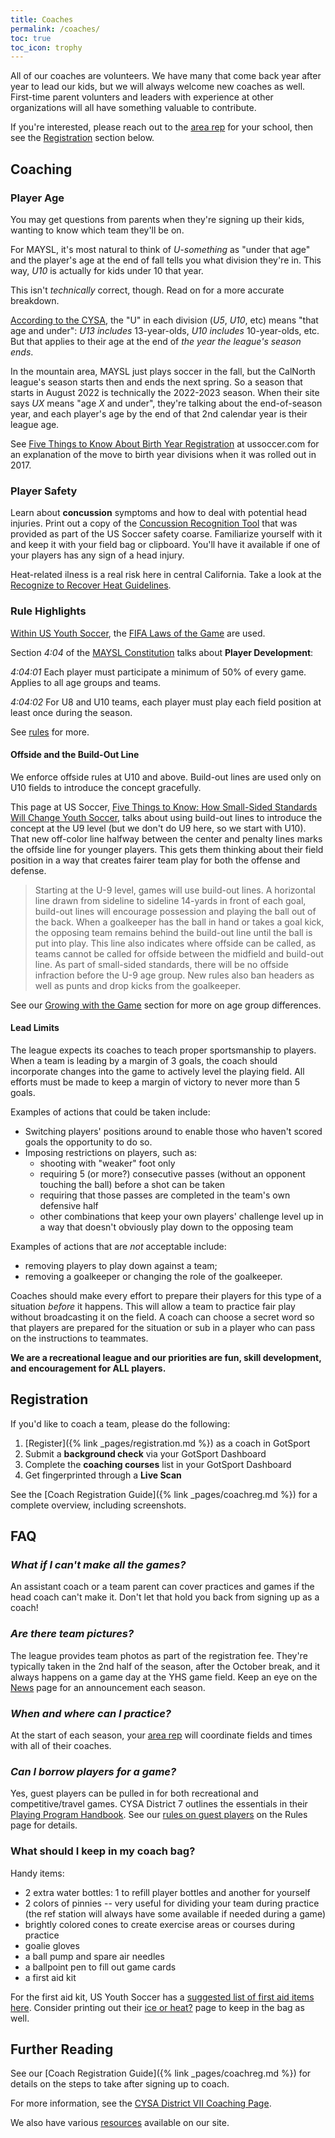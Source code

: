 ```yaml
---
title: Coaches
permalink: /coaches/
toc: true
toc_icon: trophy
---
```


All of our coaches are volunteers. We have many that come back year
after year to lead our kids, but we will always welcome new coaches
as well. First-time parent volunters and leaders with experience at
other organizations will all have something valuable to contribute.

If you're interested, please reach out to the [area rep](/contact/)
for your school, then see the [Registration](#registration) section
below.


## Coaching

### Player Age

You may get questions from parents when they're signing up their kids, wanting to know
which team they'll be on.

For MAYSL, it's most natural to think of _U-something_ as "under that age"
and the player's age at the end of fall tells you what division they're in.
This way, _U10_ is actually for kids under 10 that year.

This isn't _technically_ correct, though. Read on for a more accurate
breakdown.

[According to the CYSA](
https://cysadistrict7.org/forms-policies/birth-year-and-season-matrix/),
the "U" in each division (_U5_, _U10_, etc) means "that age and under": _U13_
*includes* 13-year-olds, _U10_ *includes* 10-year-olds, etc. But that applies to
their age at the end of _the year the league's season ends_.

In the mountain area, MAYSL just plays soccer in the fall, but the CalNorth
league's season starts then and ends the next spring. So a season that starts
in August 2022 is technically the 2022-2023 season. When their site says _UX_
means "age _X_ and under", they're talking about the end-of-season year,
and each player's age by the end of that 2nd calendar year is their league age.

See [Five Things to Know About Birth Year Registration](
https://www.ussoccer.com/stories/2017/08/five-things-to-know-about-birth-year-registration)
at ussoccer.com for an explanation of the move to birth year divisions
when it was rolled out in 2017.


### Player Safety

Learn about **concussion** symptoms and how to deal with potential head injuries.
Print out a copy of the [Concussion Recognition Tool](/files/concussion-field-guide.pdf)
that was provided as part of the US Soccer safety coarse. Familiarize yourself with it
and keep it with your field bag or clipboard. You'll have it available if one of your
players has any sign of a head injury.

Heat-related ilness is a real risk here in central California. Take a look at the
[Recognize to Recover Heat Guidelines](/files/recognize-to-recover-heat-guidlines.pdf).


### Rule Highlights

[Within US Youth Soccer](https://www.usyouthsoccer.org/referees/rules-of-the-game/),
the [FIFA Laws of the Game](https://www.ussoccer.com/referee-program/laws-of-the-game)
are used.

Section _4:04_ of the [MAYSL Constitution](/files/maysl-by-laws.pdf) talks about
**Player Development**:

_4:04:01_ Each player must participate a minimum of 50% of every game. Applies to all
age groups and teams.

_4:04:02_ For U8 and U10 teams, each player must play each field position
at least once during the season.

See [rules](/rules/) for more.


#### Offside and the Build-Out Line

We enforce offside rules at U10 and above. Build-out lines are used only
on U10 fields to introduce the concept gracefully.

This page at US Soccer,
[Five Things to Know: How Small-Sided Standards Will Change Youth Soccer](
https://www.ussoccer.com/stories/2017/08/five-things-to-know-how-smallsided-standards-will-change-youth-soccer),
talks about using build-out lines to introduce the concept at the U9 level
(but we don't do U9 here, so we start with U10). That new off-color line
halfway between the center and penalty lines marks the offside line
for younger players. This gets them thinking about their field position
in a way that creates fairer team play for both the offense and defense.

> Starting at the U-9 level, games will use build-out lines. A horizontal
> line drawn from sideline to sideline 14-yards in front of each goal,
> build-out lines will encourage possession and playing the ball out of the
> back. When a goalkeeper has the ball in hand or takes a goal kick, the
> opposing team remains behind the build-out line until the ball is put into
> play. This line also indicates where offside can be called, as teams cannot
> be called for offside between the midfield and build-out line. As part of
> small-sided standards, there will be no offside infraction before the U-9
> age group. New rules also ban headers as well as punts and drop kicks from
> the goalkeeper.

See our [Growing with the Game](/rules/#growing-with-the-game) section for more
on age group differences.

#### Lead Limits

The league expects its coaches to teach proper sportsmanship to players.
When a team is leading by a margin of 3 goals, the coach should incorporate
changes into the game to actively level the playing field. All efforts must
be made to keep a margin of victory to never more than 5 goals.

Examples of actions that could be taken include:

* Switching players' positions around to enable those who haven't
  scored goals the opportunity to do so.
* Imposing restrictions on players, such as:
    * shooting with "weaker" foot only
    * requiring 5 (or more?) consecutive passes (without an opponent
      touching the ball) before a shot can be taken
    * requiring that those passes are completed in the team's own
      defensive half
    * other combinations that keep your own players' challenge level up
      in a way that doesn't obviously play down to the opposing team

Examples of actions that are *not* acceptable include:

* removing players to play down against a team;
* removing a goalkeeper or changing the role of the goalkeeper.

Coaches should make every effort to prepare their players for this
type of a situation _before_ it happens. This will allow a team to
practice fair play without broadcasting it on the field. A coach
can choose a secret word so that players are prepared for the
situation or sub in a player who can pass on the instructions
to teammates.

**We are a recreational league and our priorities are fun,
skill development, and encouragement for ALL players.**


## Registration

If you'd like to coach a team, please do the following:

1. [Register]({% link _pages/registration.md %}) as a coach in GotSport
2. Submit a **background check** via your GotSport Dashboard
3. Complete the **coaching courses** list in your GotSport Dashboard
4. Get fingerprinted through a **Live Scan**

See the [Coach Registration Guide]({% link _pages/coachreg.md %}) for
a complete overview, including screenshots.


## FAQ

### _What if I can't make all the games?_

An assistant coach or a team parent can cover practices and games
if the head coach can't make it. Don't let that hold you back from
signing up as a coach!

### _Are there team pictures?_

The league provides team photos as part of the registration fee.
They're typically taken in the 2nd half of the season, after the
October break, and it always happens on a game day at the YHS
game field. Keep an eye on the [News](/news/) page for an
announcement each season.

### _When and where can I practice?_

At the start of each season, your [area rep](/contact/) will coordinate
fields and times with all of their coaches.

### _Can I borrow players for a game?_

Yes, guest players can be pulled in for both recreational and competitive/travel
games. CYSA District 7 outlines the essentials in their [Playing Program Handbook](
https://cysadistrict7.org/for-coaches/playing-program-handbook/). See our
[rules on guest players](/rules/#guest-players--team-size) on the Rules page for details.

### What should I keep in my coach bag?

Handy items:
* 2 extra water bottles: 1 to refill player bottles and another for yourself
* 2 colors of pinnies -- very useful for dividing your team during practice
  (the ref station will always have some available if needed during a game)
* brightly colored cones to create exercise areas or courses during practice
* goalie gloves
* a ball pump and spare air needles
* a ballpoint pen to fill out game cards
* a first aid kit

For the first aid kit, US Youth Soccer has a [suggested list of first aid items
here](https://www.usyouthsoccer.org/news/the_spectators_first_aid_kit/).
Consider printing out their [ice or heat?](https://www.usyouthsoccer.org/news/ice_or_heat/)
page to keep in the bag as well.

## Further Reading

See our [Coach Registration Guide]({% link _pages/coachreg.md %}) for details on
the steps to take after signing up to coach.

For more information, see the [CYSA District VII Coaching Page](
https://cysadistrict7.org/for-coaches/).

We also have various [resources](/resources/) available on our site.
